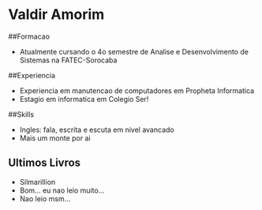 # Valdir Amorim
##Formacao
- Atualmente cursando o 4o semestre de Analise e Desenvolvimento de Sistemas na FATEC-Sorocaba

##Experiencia
- Experiencia em manutencao de computadores em Propheta Informatica
- Estagio em informatica em Colegio Ser!

##Skills
- Ingles: fala, escrita e escuta em nivel avancado
- Mais um monte por ai

## Ultimos Livros
- Silmarillion
- Bom... eu nao leio muito...
- Nao leio msm...
